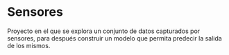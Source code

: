 # Sensores
Proyecto en el que se explora un conjunto de datos capturados por sensores, para después construir un modelo que permita predecir la salida de los mismos.
